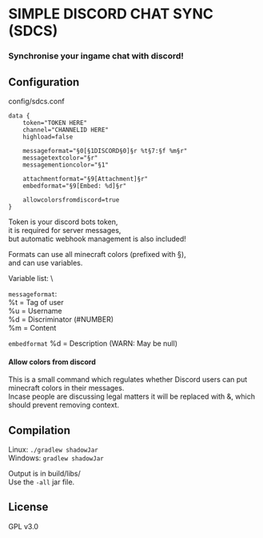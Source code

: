 # SIMPLE DISCORD CHAT SYNC (SDCS)

### Synchronise your ingame chat with discord!


## Configuration

config/sdcs.conf

```
data {
    token="TOKEN HERE"
    channel="CHANNELID HERE"
    highload=false

    messageformat="§0[§1DISCORD§0]§r %t§7:§f %m§r"
    messagetextcolor="§r"
    messagementioncolor="§1"

    attachmentformat="§9[Attachment]§r"
    embedformat="§9[Embed: %d]§r"

    allowcolorsfromdiscord=true
}
```

Token is your discord bots token, \
it is required for server messages, \
but automatic webhook management is also included!

Formats can use all minecraft colors (prefixed with §), \
and can use variables. 

Variable list: \

``messageformat``: \
    %t = Tag of user \
    %u = Username \
    %d = Discriminator (#NUMBER) \
    %m = Content
    
``embedformat``
    %d = Description (WARN: May be null)


#### Allow colors from discord
This is a small command which regulates whether Discord users can put minecraft colors in their messages. \
Incase people are discussing legal matters it will be replaced with &,
which should prevent removing context.

## Compilation

Linux: 
``./gradlew shadowJar`` \
Windows: 
``gradlew shadowJar``

Output is in build/libs/ \
Use the `-all` jar file.

## License
GPL v3.0
